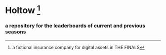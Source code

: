 # Holtow [^1]

### a repository for the leaderboards of current and previous seasons

[^1]: a fictional insurance company for digital assets in THE FINALS
